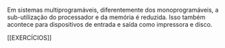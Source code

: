 Em sistemas multiprogramáveis, diferentemente dos monoprogramáveis, a sub-utilização do processador e da memória é reduzida. Isso também acontece para dispositivos de entrada e saída como impressora e disco.











[[EXERCÍCIOS]]